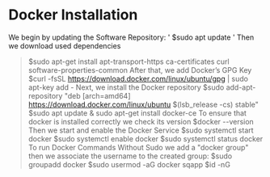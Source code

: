 # Docker Installation
We begin by updating the Software Repository:
' $sudo apt update '
Then we download used dependencies

> $sudo apt-get install apt-transport-https ca-certificates curl software-properties-common
After that, we add Docker’s GPG Key
> $curl -fsSL https://download.docker.com/linux/ubuntu/gpg | sudo apt-key add -
Next, we install the Docker repository
> $sudo add-apt-repository "deb [arch=amd64] https://download.docker.com/linux/ubuntu $(lsb_release -cs)  stable"
> $sudo apt update & sudo apt-get install docker-ce
To ensure that docker is installed correctly we check its version
> $docker --version
Then we start and enable the Docker Service
> $sudo systemctl start docker
> $sudo systemctl enable docker
> $sudo systemctl status docker
To run Docker Commands Without Sudo we add a "docker group" then we associate the username to the created group:
> $sudo groupadd docker
> $sudo usermod -aG docker sqapp
> $id -nG
